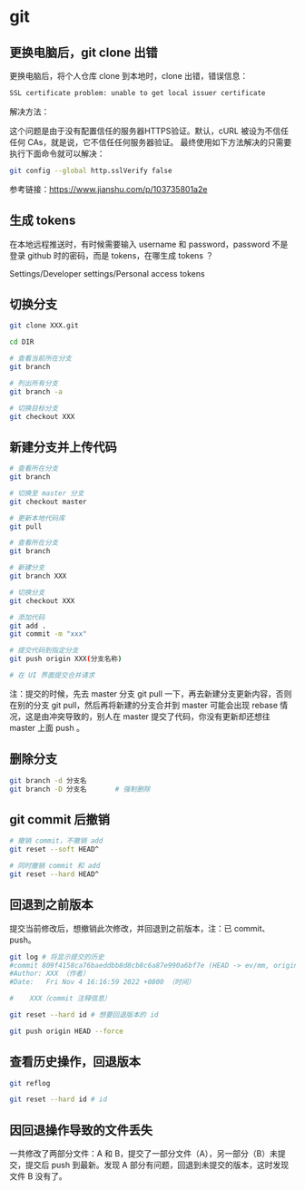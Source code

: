 # git

## 更换电脑后，git clone 出错

更换电脑后，将个人仓库 clone 到本地时，clone 出错，错误信息：

```bash
SSL certificate problem: unable to get local issuer certificate
```

解决方法：

这个问题是由于没有配置信任的服务器HTTPS验证。默认，cURL 被设为不信任任何 CAs，就是说，它不信任任何服务器验证。
最终使用如下方法解决的只需要执行下面命令就可以解决：

```bash
git config --global http.sslVerify false
```

参考链接：https://www.jianshu.com/p/103735801a2e



## 生成 tokens

在本地远程推送时，有时候需要输入 username 和 password，password 不是登录 github 时的密码，而是 tokens，在哪生成 tokens ？

Settings/Developer settings/Personal access tokens



## 切换分支

```bash
git clone XXX.git

cd DIR

# 查看当前所在分支
git branch

# 列出所有分支
git branch -a

# 切换目标分支
git checkout XXX
```



## 新建分支并上传代码

```bash
# 查看所在分支
git branch

# 切换至 master 分支
git checkout master

# 更新本地代码库
git pull

# 查看所在分支
git branch

# 新建分支
git branch XXX

# 切换分支
git checkout XXX

# 添加代码
git add .
git commit -m "xxx"

# 提交代码到指定分支
git push origin XXX(分支名称)

# 在 UI 界面提交合并请求
```

注：提交的时候，先去 master 分支 git pull 一下，再去新建分支更新内容，否则在别的分支 git pull，然后再将新建的分支合并到 master 可能会出现 rebase 情况，这是由冲突导致的，别人在 master 提交了代码，你没有更新却还想往 master 上面 push 。



## 删除分支

```bash
git branch -d 分支名
git branch -D 分支名		# 强制删除
```



## git commit 后撤销

```bash
# 撤销 commit，不撤销 add
git reset --soft HEAD^

# 同时撤销 commit 和 add
git reset --hard HEAD^
```



## 回退到之前版本

提交当前修改后，想撤销此次修改，并回退到之前版本，注：已 commit、push。

```bash
git log	# 将显示提交的历史
#commit 809f4158ca76baeddbb8d8cb8c6a87e990a6bf7e (HEAD -> ev/mm, origin/ev/mm)  （commit id 以及分支名）
#Author: XXX （作者）
#Date:   Fri Nov 4 16:16:59 2022 +0800 （时间）

#    XXX（commit 注释信息）

git reset --hard id # 想要回退版本的 id

git push origin HEAD --force
```



## 查看历史操作，回退版本

```bash
git reflog

git reset --hard id # id
```



## 因回退操作导致的文件丢失

一共修改了两部分文件：A 和 B，提交了一部分文件（A），另一部分（B）未提交，提交后 push 到最新。发现 A 部分有问题，回退到未提交的版本，这时发现文件 B 没有了。
